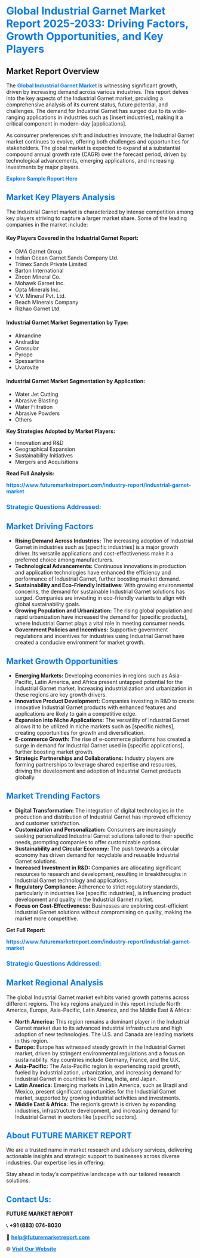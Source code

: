 <h1 style="color: #007BFF;">Global Industrial Garnet Market Report 2025-2033: Driving Factors, Growth Opportunities, and Key Players</h1>

<section id="overview">
<h2>Market Report Overview</h2>
<p>The <a href="https://www.futuremarketreport.com/industry-report/industrial-garnet-market" style="color: #007BFF; text-decoration: none;"><strong>Global Industrial Garnet Market</strong></a> is witnessing significant growth, driven by increasing demand across various industries. This report delves into the key aspects of the Industrial Garnet market, providing a comprehensive analysis of its current status, future potential, and challenges. The demand for Industrial Garnet has surged due to its wide-ranging applications in industries such as [insert industries], making it a critical component in modern-day [applications].</p>
<p>As consumer preferences shift and industries innovate, the Industrial Garnet market continues to evolve, offering both challenges and opportunities for stakeholders. The global market is expected to expand at a substantial compound annual growth rate (CAGR) over the forecast period, driven by technological advancements, emerging applications, and increasing investments by major players.</p>
</section>

<section id="overview">
<p><a href="https://www.futuremarketreport.com/request-sample/reportId=53725" style="color: #007BFF; text-decoration: none;"><strong>Explore Sample Report Here</strong></a></p>
</section>

<section id="key-players">
<h2 style="color: #007BFF;">Market Key Players Analysis</h2>
<p>The Industrial Garnet market is characterized by intense competition among key players striving to capture a larger market share. Some of the leading companies in the market include:</p>
<h4>Key Players Covered in the Industrial Garnet Report:</h4>
<ul><li>GMA Garnet Group</li><li>Indian Ocean Garnet Sands Company Ltd.</li><li>Trimex Sands Private Limited</li><li>Barton International</li><li>Zircon Mineral Co.</li><li>Mohawk Garnet Inc.</li><li>Opta Minerals Inc.</li><li>V.V. Mineral Pvt. Ltd.</li><li>Beach Minerals Company</li><li>Rizhao Garnet Ltd.</li></ul>
<h4>Industrial Garnet Market Segmentation by Type:</h4>
<ul><li>Almandine</li><li>Andradite</li><li>Grossular</li><li>Pyrope</li><li>Spessartine</li><li>Uvarovite</li></ul>

<h4>Industrial Garnet Market Segmentation by Application:</h4>
<ul><li>Water Jet Cutting</li><li>Abrasive Blasting</li><li>Water Filtration</li><li>Abrasive Powders</li><li>Others</li></ul>
<p><strong>Key Strategies Adopted by Market Players:</strong></p>
<ul>
<li>Innovation and R&D</li>
<li>Geographical Expansion</li>
<li>Sustainability Initiatives</li>
<li>Mergers and Acquisitions</li>
</ul>
</section>

<section>
<p><strong>Read Full Analysis: </strong></p><a href="https://www.futuremarketreport.com/industry-report/industrial-garnet-market" style="color: #007BFF; text-decoration: none;"><strong>https://www.futuremarketreport.com/industry-report/industrial-garnet-market</strong></a>
<h3 style="color: #007BFF;">Strategic Questions Addressed:</h3>
</section>

<section id="driving-factors">
<h2 style="color: #007BFF;">Market Driving Factors</h2>
<ul>
<li><strong>Rising Demand Across Industries:</strong> The increasing adoption of Industrial Garnet in industries such as [specific industries] is a major growth driver. Its versatile applications and cost-effectiveness make it a preferred choice among manufacturers.</li>
<li><strong>Technological Advancements:</strong> Continuous innovations in production and application technologies have enhanced the efficiency and performance of Industrial Garnet, further boosting market demand.</li>
<li><strong>Sustainability and Eco-Friendly Initiatives:</strong> With growing environmental concerns, the demand for sustainable Industrial Garnet solutions has surged. Companies are investing in eco-friendly variants to align with global sustainability goals.</li>
<li><strong>Growing Population and Urbanization:</strong> The rising global population and rapid urbanization have increased the demand for [specific products], where Industrial Garnet plays a vital role in meeting consumer needs.</li>
<li><strong>Government Policies and Incentives:</strong> Supportive government regulations and incentives for industries using Industrial Garnet have created a conducive environment for market growth.</li>
</ul>
</section>

<section id="growth-opportunities">
<h2 style="color: #007BFF;">Market Growth Opportunities</h2>
<ul>
<li><strong>Emerging Markets:</strong> Developing economies in regions such as Asia-Pacific, Latin America, and Africa present untapped potential for the Industrial Garnet market. Increasing industrialization and urbanization in these regions are key growth drivers.</li>
<li><strong>Innovative Product Development:</strong> Companies investing in R&D to create innovative Industrial Garnet products with enhanced features and applications are likely to gain a competitive edge.</li>
<li><strong>Expansion into Niche Applications:</strong> The versatility of Industrial Garnet allows it to be utilized in niche markets such as [specific niches], creating opportunities for growth and diversification.</li>
<li><strong>E-commerce Growth:</strong> The rise of e-commerce platforms has created a surge in demand for Industrial Garnet used in [specific applications], further boosting market growth.</li>
<li><strong>Strategic Partnerships and Collaborations:</strong> Industry players are forming partnerships to leverage shared expertise and resources, driving the development and adoption of Industrial Garnet products globally.</li>
</ul>
</section>

<section id="trending-factors">
<h2 style="color: #007BFF;">Market Trending Factors</h2>
<ul>
<li><strong>Digital Transformation:</strong> The integration of digital technologies in the production and distribution of Industrial Garnet has improved efficiency and customer satisfaction.</li>
<li><strong>Customization and Personalization:</strong> Consumers are increasingly seeking personalized Industrial Garnet solutions tailored to their specific needs, prompting companies to offer customizable options.</li>
<li><strong>Sustainability and Circular Economy:</strong> The push towards a circular economy has driven demand for recyclable and reusable Industrial Garnet solutions.</li>
<li><strong>Increased Investment in R&D:</strong> Companies are allocating significant resources to research and development, resulting in breakthroughs in Industrial Garnet technology and applications.</li>
<li><strong>Regulatory Compliance:</strong> Adherence to strict regulatory standards, particularly in industries like [specific industries], is influencing product development and quality in the Industrial Garnet market.</li>
<li><strong>Focus on Cost-Effectiveness:</strong> Businesses are exploring cost-efficient Industrial Garnet solutions without compromising on quality, making the market more competitive.</li>
</ul>
</section>

<section>
<p><strong>Get Full Report: </strong></p><a href="https://www.futuremarketreport.com/industry-report/industrial-garnet-market" style="color: #007BFF; text-decoration: none;"><strong>https://www.futuremarketreport.com/industry-report/industrial-garnet-market</strong></a>
<h3 style="color: #007BFF;">Strategic Questions Addressed:</h3>
</section>


<section id="regional-analysis">
<h2 style="color: #007BFF;">Market Regional Analysis</h2>
<p>The global Industrial Garnet market exhibits varied growth patterns across different regions. The key regions analyzed in this report include North America, Europe, Asia-Pacific, Latin America, and the Middle East & Africa:</p>
<ul>
<li><strong>North America:</strong> This region remains a dominant player in the Industrial Garnet market due to its advanced industrial infrastructure and high adoption of new technologies. The U.S. and Canada are leading markets in this region.</li>
<li><strong>Europe:</strong> Europe has witnessed steady growth in the Industrial Garnet market, driven by stringent environmental regulations and a focus on sustainability. Key countries include Germany, France, and the U.K.</li>
<li><strong>Asia-Pacific:</strong> The Asia-Pacific region is experiencing rapid growth, fueled by industrialization, urbanization, and increasing demand for Industrial Garnet in countries like China, India, and Japan.</li>
<li><strong>Latin America:</strong> Emerging markets in Latin America, such as Brazil and Mexico, present significant opportunities for the Industrial Garnet market, supported by growing industrial activities and investments.</li>
<li><strong>Middle East & Africa:</strong> The region’s growth is driven by expanding industries, infrastructure development, and increasing demand for Industrial Garnet in sectors like [specific sectors].</li>
</ul>
</section>

<footer>
<h2 style="color: #007BFF;">About FUTURE MARKET REPORT</h2>
<p>We are a trusted name in market research and advisory services, delivering actionable insights and strategic support to businesses across diverse industries. Our expertise lies in offering:</p>

<p>Stay ahead in today’s competitive landscape with our tailored research solutions.</p>

<h2 style="color: #007BFF;">Contact Us:</h2>
<p><strong>FUTURE MARKET REPORT</strong></p>
<p>📞 <strong>+91 (883) 074-8030</strong></p>
<p>📧 <strong><a href="mailto:help@futuremarketreport.com" style="color: #007BFF;">help@futuremarketreport.com</a></strong></p>
<p>🌐 <strong><a href="https://www.futuremarketreport.com/" style="color: #007BFF;">Visit Our Website</a></strong></p>
</footer>